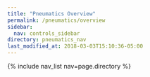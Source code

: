 ```yaml
---
title: "Pneumatics Overview"
permalink: /pneumatics/overview
sidebar:
  nav: controls_sidebar
directory: pneumatics_nav
last_modified_at: 2018-03-03T15:10:36-05:00
---
```


{% include nav_list nav=page.directory %}
